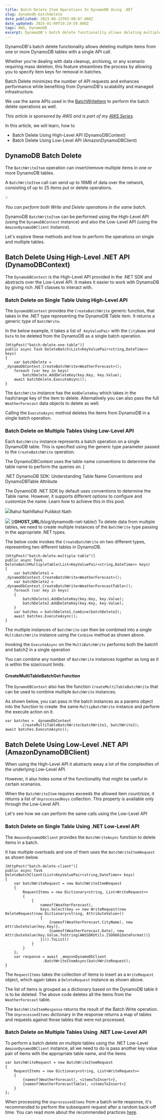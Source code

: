 ```yaml
---
title: Batch Delete Item Operations In DynamoDB Using .NET
slug: dynamodb-batchdelete
date_published: 2023-08-15T03:08:07.000Z
date_updated: 2025-01-09T19:19:59.000Z
tags: AWS, DynamoDB
excerpt: DynamoDB's batch delete functionality allows deleting multiple items from one or more DynamoDB tables with a single API call. This feature is useful when you're dealing with data cleanup, archiving, or any scenario requiring mass deletion.
---
```


DynamoDB's batch delete functionality allows deleting multiple items from one or more DynamoDB tables with a single API call.

Whether you're dealing with data cleanup, archiving, or any scenario requiring mass deletion, this feature streamlines the process by allowing you to specify item keys for removal in batches.

Batch Delete minimizes the number of API requests and enhances performance while benefiting from DynamoDB's scalability and managed infrastructure.

We use the same APIs used in the [BatchWriteItem](__GHOST_URL__/blog/dynamodb-batchwrite/) to perform the batch delete operations as well.

*This article is sponsored by AWS and is part of my [AWS Series](__GHOST_URL__/tag/aws/).*

In this article, we will learn, how to 

- Batch Delete Using High-Level API (DynamoDBContext)
- Batch Delete Using Low-Level API (AmazonDynamoDBClient)

## DynamoDB Batch Delete

The `BatchWriteItem` operation can insert/remove multiple items in one or more DynamoDB tables.

A `BatchWriteItem` call can send up to 16MB of data over the network, consisting of up to 25 items put or delete operations.

💡

*You can perform both Write and Delete operations in the same batch.*

DynamoDB `BatchWriteItem` can be performed using the High-Level API (using the `DynamoDBContext` instance) and also the Low-Level API (using the `AmazonDynamoDBClient` instance).

Let's explore these methods and how to perform the operations on single and multiple tables.

## Batch Delete Using High-Level .NET API (DynamoDBContext)

The `DynamoDBContext` is the High-Level API provided in the .NET SDK and abstracts over the Low-Level API. It makes it easier to work with DynamoDB by giving rich .NET classes to interact with. 

### Batch Delete on Single Table Using High-Level API

The `DynamoDBContext` provides the `CreateBatchWrite` generic function, that takes in the .NET type representing the DynamoDB Table item. It returns a generic type of `BatchWrite`.

In the below example, it takes a list of  `KeyValuePair` with the `CityName` and `Date` to be deleted from the DynamoDB as a single batch operation.

    [HttpPost("batch-delete-one-table")]
    public async Task DeleteBatch(List<KeyValuePair<string,DateTime>> keys)
    {
        var batchDelete = _dynamoDbContext.CreateBatchWrite<WeatherForecast>();
        foreach (var key in keys)
            batchDelete.AddDeleteKey(key.Key, key.Value);
        await batchDelete.ExecuteAsync();
    }

The `BatchWrite` instance has the `AddDeleteKey` which takes in the hash/range key of the item to delete. Alternatively you can also pass the full `WeatherForecast` data objects to delete as well.

Calling the `ExecuteAsync` method deletes the items from DynamoDB in a single batch operation.

### Batch Delete on Multiple Tables Using Low-Level API

Each `BatchWrite` instance represents a batch operation on a single DynamoDB table. This is specified using the generic type parameter passed to the `CreateBatchWrite` operation.

The DynamoDBContext uses the table name conventions to determine the table name to perform the queries on.
[

.NET DynamoDB SDK: Understanding Table Name Conventions and DynamoDBTable Attribute

The DynamoDB .NET SDK by default uses conventions to determine the Table name. However, it supports different options to configure and customize the name. Learn how to achieve this in this post.

![](__GHOST_URL__/content/images/size/w256h256/2022/10/logo-512x512.png)Rahul NathRahul Pulikkot Nath

![](__GHOST_URL__/content/images/2023/07/DynamoDB-Table-Name-Conventions.png)
](__GHOST_URL__/blog/dynamodb-net-table/)
To delete data from multiple tables, we need to create multiple instances of the `BatchWrite` type passing in the appropriate .NET types. 

The below code invokes the `CreateBatchWrite` on two different types, representing two different tables in DynamoDB.

    [HttpPost("batch-delete-multiple-table")]
    public async Task DeleteBatchMultipleTable(List<KeyValuePair<string,DateTime>> keys)
    {
        var batchDelete1 = _dynamoDbContext.CreateBatchWrite<WeatherForecast>();
        var batchDelete2 = _dynamoDbContext.CreateBatchWrite<WeatherForecastTable>();
        foreach (var key in keys)
        {
            batchDelete1.AddDeleteKey(key.Key, key.Value);
            batchDelete2.AddDeleteKey(key.Key, key.Value);
        }
        var batches = batchDelete1.Combine(batchDelete2);
        await batches.ExecuteAsync();
    }

The multiple instances of `BatchWrite` can then be combined into a single `MultiBatchWrite` instance using the `Conbine` method as shown above. 

Invoking the `ExecuteAsync` on the `MultiBatchWrite` performs both the batch1 and batch2 in a single operation 

You can combine any number of `BatchWrite` instances together as long as it is within the size/count limits.

#### CreateMultiTableBatchGet Function

The `DynamoDBContext` also has the function `CreateMultiTableBatchWrite` that can be used to combine multiple `BatchWrite` instances.

As shown below, you can pass in the batch instances as a params object into the function to create  the same `MultipBatchWrite` instance and perform the execute action on it.

    var batches = _dynamoDbContext
           .CreateMultiTableBatchWrite(batchWrite1, batchWrite2);
    await batches.ExecuteAsync();

## Batch Delete Using Low-Level .NET API (AmazonDynamoDBClient)

When using the High-Level API it abstracts away a lot of the complexities of the underlying Low-Level API. 

However, it also hides some of the functionality that might be useful in certain scenarios. 

When the `BatchWriteItem` requires exceeds the allowed item count/size, it returns a list of `UnprocessedKeys` collection. This property is available only through the Low-Level API. 

Let's see how we can perform the same calls using the Low-Level API

### Batch Delete on Single Table Using .NET Low-Level API

The `AmazonDynamoDBClient` provides the `BatchWriteAsync` function to delete items in a batch.

It has multiple overloads and one of them uses the `BatchWriteItemRequest` as shown below. 

    [HttpPost("batch-delete-client")]
    public async Task DeleteBatchClient(List<KeyValuePair<string,DateTime>> keys)
    {
        var batchWriteRequest = new BatchWriteItemRequest
        {
            RequestItems = new Dictionary<string, List<WriteRequest>>
            {
                {
                    nameof(WeatherForecast),
                    keys.Select(key => new WriteRequest(new DeleteRequest(new Dictionary<string, AttributeValue>()
                    {
                        {nameof(WeatherForecast.CityName), new AttributeValue(key.Key)},
                        {nameof(WeatherForecast.Date), new AttributeValue(key.Value.ToString(AWSSDKUtils.ISO8601DateFormat))}
                    }))).ToList()
                }
            }
        };
        var response = await _amazonDynamoDbClient
                     .BatchWriteItemAsync(batchWriteRequest);
    }

The `RequestItems` takes the collection of items to insert as a `WriteRequest` object, which again takes a `DeleteRequest` instance as shown above.

The list of items is grouped as a dictionary based on the DynamoDB table it is to be deleted. The above code deletes all the items from the `WeatherForecast` table. 

The `BatchWriteItemResponse` returns the result of the Batch Write operation. The `UnprocessedItems` dictionary in the response returns a map of tables and requests against those tables that were not processed.

### Batch Delete on Multiple Tables Using .NET Low-Level API

To perform a batch delete on multiple tables using the .NET Low-Level `AmazonDynamoDBClient` instance, all we need to do is pass another key value pair of items with the appropriate table name, and the items 

    var batchWriteRequest = new BatchWriteItemRequest
    {
        RequestItems = new Dictionary<string, List<WriteRequest>>
        {
            {nameof(WeatherForecast), <itemsToInsert>},
            {nameof(WeatherForecastTable), <itemsToInsert>}
        }
    };

When processing the `UnprocessedItems` from a batch write response, it's recommended to perform the subsequent request after a random back-off time. You can read more about the recommended practices [here](https://docs.aws.amazon.com/amazondynamodb/latest/developerguide/Programming.Errors.html#Programming.Errors.BatchOperations).
